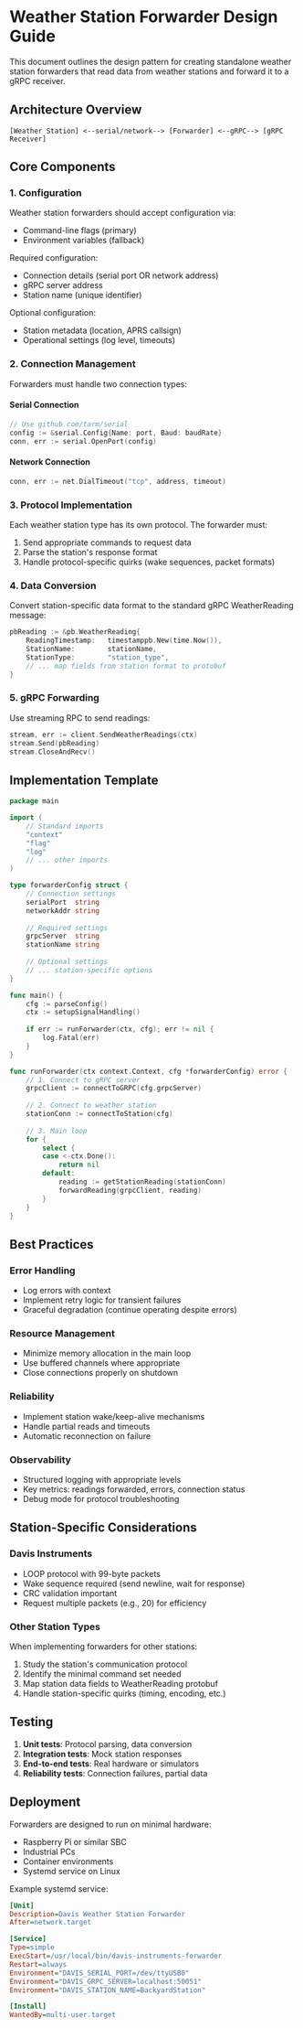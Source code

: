 # Weather Station Forwarder Design Guide

This document outlines the design pattern for creating standalone weather station forwarders that read data from weather stations and forward it to a gRPC receiver.

## Architecture Overview

```
[Weather Station] <--serial/network--> [Forwarder] <--gRPC--> [gRPC Receiver]
```

## Core Components

### 1. Configuration

Weather station forwarders should accept configuration via:
- Command-line flags (primary)
- Environment variables (fallback)

Required configuration:
- Connection details (serial port OR network address)
- gRPC server address
- Station name (unique identifier)

Optional configuration:
- Station metadata (location, APRS callsign)
- Operational settings (log level, timeouts)

### 2. Connection Management

Forwarders must handle two connection types:

#### Serial Connection
```go
// Use github.com/tarm/serial
config := &serial.Config{Name: port, Baud: baudRate}
conn, err := serial.OpenPort(config)
```

#### Network Connection
```go
conn, err := net.DialTimeout("tcp", address, timeout)
```

### 3. Protocol Implementation

Each weather station type has its own protocol. The forwarder must:
1. Send appropriate commands to request data
2. Parse the station's response format
3. Handle protocol-specific quirks (wake sequences, packet formats)

### 4. Data Conversion

Convert station-specific data format to the standard gRPC WeatherReading message:
```go
pbReading := &pb.WeatherReading{
    ReadingTimestamp:   timestamppb.New(time.Now()),
    StationName:        stationName,
    StationType:        "station_type",
    // ... map fields from station format to protobuf
}
```

### 5. gRPC Forwarding

Use streaming RPC to send readings:
```go
stream, err := client.SendWeatherReadings(ctx)
stream.Send(pbReading)
stream.CloseAndRecv()
```

## Implementation Template

```go
package main

import (
    // Standard imports
    "context"
    "flag"
    "log"
    // ... other imports
)

type forwarderConfig struct {
    // Connection settings
    serialPort  string
    networkAddr string
    
    // Required settings
    grpcServer  string
    stationName string
    
    // Optional settings
    // ... station-specific options
}

func main() {
    cfg := parseConfig()
    ctx := setupSignalHandling()
    
    if err := runForwarder(ctx, cfg); err != nil {
        log.Fatal(err)
    }
}

func runForwarder(ctx context.Context, cfg *forwarderConfig) error {
    // 1. Connect to gRPC server
    grpcClient := connectToGRPC(cfg.grpcServer)
    
    // 2. Connect to weather station
    stationConn := connectToStation(cfg)
    
    // 3. Main loop
    for {
        select {
        case <-ctx.Done():
            return nil
        default:
            reading := getStationReading(stationConn)
            forwardReading(grpcClient, reading)
        }
    }
}
```

## Best Practices

### Error Handling
- Log errors with context
- Implement retry logic for transient failures
- Graceful degradation (continue operating despite errors)

### Resource Management
- Minimize memory allocation in the main loop
- Use buffered channels where appropriate
- Close connections properly on shutdown

### Reliability
- Implement station wake/keep-alive mechanisms
- Handle partial reads and timeouts
- Automatic reconnection on failure

### Observability
- Structured logging with appropriate levels
- Key metrics: readings forwarded, errors, connection status
- Debug mode for protocol troubleshooting

## Station-Specific Considerations

### Davis Instruments
- LOOP protocol with 99-byte packets
- Wake sequence required (send newline, wait for response)
- CRC validation important
- Request multiple packets (e.g., 20) for efficiency

### Other Station Types
When implementing forwarders for other stations:
1. Study the station's communication protocol
2. Identify the minimal command set needed
3. Map station data fields to WeatherReading protobuf
4. Handle station-specific quirks (timing, encoding, etc.)

## Testing

1. **Unit tests**: Protocol parsing, data conversion
2. **Integration tests**: Mock station responses
3. **End-to-end tests**: Real hardware or simulators
4. **Reliability tests**: Connection failures, partial data

## Deployment

Forwarders are designed to run on minimal hardware:
- Raspberry Pi or similar SBC
- Industrial PCs
- Container environments
- Systemd service on Linux

Example systemd service:
```ini
[Unit]
Description=Davis Weather Station Forwarder
After=network.target

[Service]
Type=simple
ExecStart=/usr/local/bin/davis-instruments-forwarder
Restart=always
Environment="DAVIS_SERIAL_PORT=/dev/ttyUSB0"
Environment="DAVIS_GRPC_SERVER=localhost:50051"
Environment="DAVIS_STATION_NAME=BackyardStation"

[Install]
WantedBy=multi-user.target
```